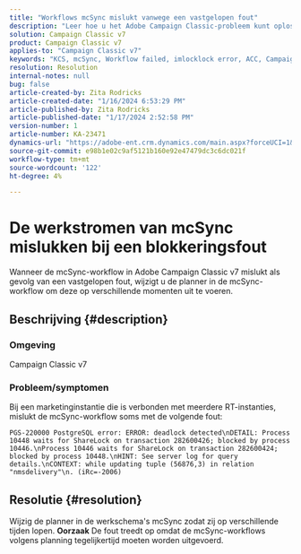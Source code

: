 ```yaml
---
title: "Workflows mcSync mislukt vanwege een vastgelopen fout"
description: "Leer hoe u het Adobe Campaign Classic-probleem kunt oplossen waarbij de mcSync-workflow mislukt door een blokkeringsfout. Wijzig de planner in mcSynch werkschema."
solution: Campaign Classic v7
product: Campaign Classic v7
applies-to: "Campaign Classic v7"
keywords: "KCS, mcSync, Workflow failed, imlocklock error, ACC, Campaign"
resolution: Resolution
internal-notes: null
bug: false
article-created-by: Zita Rodricks
article-created-date: "1/16/2024 6:53:29 PM"
article-published-by: Zita Rodricks
article-published-date: "1/17/2024 2:52:58 PM"
version-number: 1
article-number: KA-23471
dynamics-url: "https://adobe-ent.crm.dynamics.com/main.aspx?forceUCI=1&pagetype=entityrecord&etn=knowledgearticle&id=4133b986-a0b4-ee11-a569-6045bd006239"
source-git-commit: e98b1e02c9af5121b160e92e47479dc3c6dc021f
workflow-type: tm+mt
source-wordcount: '122'
ht-degree: 4%

---
```


# De werkstromen van mcSync mislukken bij een blokkeringsfout


Wanneer de mcSync-workflow in Adobe Campaign Classic v7 mislukt als gevolg van een vastgelopen fout, wijzigt u de planner in de mcSync-workflow om deze op verschillende momenten uit te voeren.

## Beschrijving {#description}


### <b>Omgeving</b>

Campaign Classic v7



### <b>Probleem/symptomen</b>

Bij een marketinginstantie die is verbonden met meerdere RT-instanties, mislukt de mcSync-workflow soms met de volgende fout:

`PGS-220000 PostgreSQL error: ERROR: deadlock detected\nDETAIL: Process 10448 waits for ShareLock on transaction 282600426; blocked by process 10446.\nProcess 10446 waits for ShareLock on transaction 282600424; blocked by process 10448.\nHINT: See server log for query details.\nCONTEXT: while updating tuple (56876,3) in relation "nmsdelivery"\n. (iRc=-2006)`


## Resolutie {#resolution}


Wijzig de planner in de werkschema&#39;s mcSync zodat zij op verschillende tijden lopen.
<b>Oorzaak</b>
De fout treedt op omdat de mcSync-workflows volgens planning tegelijkertijd moeten worden uitgevoerd.
